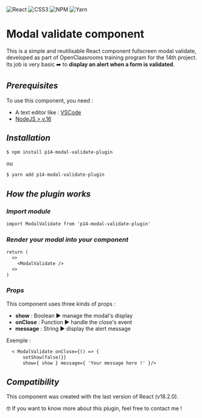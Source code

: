 ![React](https://img.shields.io/badge/react-%2320232a.svg?style=for-the-badge&logo=react&logoColor=%2361DAFB)
![CSS3](https://img.shields.io/badge/css3-%231572B6.svg?style=for-the-badge&logo=css3&logoColor=white)
![NPM](https://img.shields.io/badge/NPM-%23000000.svg?style=for-the-badge&logo=npm&logoColor=white)
![Yarn](https://img.shields.io/badge/yarn-%232C8EBB.svg?style=for-the-badge&logo=yarn&logoColor=white)

# **Modal validate component**

This is a simple and reutilisable React component fullscreen modal validate, developed as part of OpenClaasrooms training program for the 14th project. <br> Its job is very basic ➡️ to **display an alert when a form is validated**.

## **_Prerequisites_**

To use this component, you need : 
* A text editor like : [VSCode](https://code.visualstudio.com/)
* [NodeJS > v.16](https://img.shields.io/badge/node.js-6DA55F?style=for-the-badge&logo=node.js&logoColor=white)

## **_Installation_**

```diff
$ npm install p14-modal-validate-plugin
```
ou
```diff
$ yarn add p14-modal-validate-plugin
```

## **_How the plugin works_**

### **_Import module_**

```diff
import ModalValidate from 'p14-modal-validate-plugin'
```

### **_Render your modal into your component_**

```diff
return (  
  <>
    <ModalValidate />
  <>
)
```

### **_Props_**
This component uses three kinds of props :
* **show**  : Boolean ▶️ manage the modal's display
* **onClose** : Function ▶️ handle the close's event
* **message** : String ▶️ display the alert message

Exemple : 
```diff
  < ModalValidate onClose={() => {
      setShow(false)}}  
      show={ show } message={ 'Your message here !' }/>
```
## **_Compatibility_**

This component was created with the last version of React (v18.2.0).

🤓 If you want to know more about this plugin, feel free to contact me !

